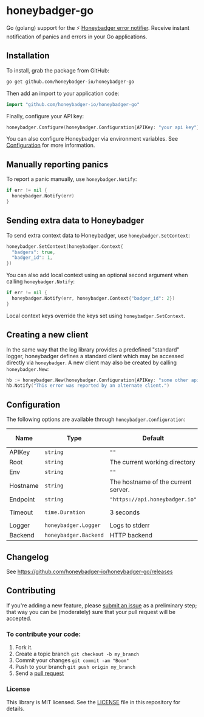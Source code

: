 # honeybadger-go

Go (golang) support for the :zap: [Honeybadger error
notifier](https://www.honeybadger.io/). Receive instant notification of panics
and errors in your Go applications.

## Installation

To install, grab the package from GitHub:

```sh
go get github.com/honeybadger-io/honeybadger-go
```

Then add an import to your application code:

```go
import "github.com/honeybadger-io/honeybadger-go"
```

Finally, configure your API key:

```go
honeybadger.Configure(honeybadger.Configuration{APIKey: "your api key"})
```

You can also configure Honeybadger via environment variables. See
[Configuration](#configuration) for more information.

## Manually reporting panics

To report a panic manually, use `honeybadger.Notify`:

```go
if err != nil {
  honeybadger.Notify(err)
}
```

## Sending extra data to Honeybadger

To send extra context data to Honeybadger, use `honeybadger.SetContext`:

```go
honeybadger.SetContext(honeybadger.Context{
  "badgers": true,
  "badger_id": 1,
})
```

You can also add local context using an optional second argument when calling
`honeybadger.Notify`:

```go
if err != nil {
  honeybadger.Notify(err, honeybadger.Context{"badger_id": 2})
}
```

Local context keys override the keys set using `honeybadger.SetContext`.

## Creating a new client

In the same way that the log library provides a predefined "standard" logger,
honeybadger defines a standard client which may be accessed directly via
`honeybadger`. A new client may also be created by calling `honeybadger.New`:

```go
hb := honeybadger.New(honeybadger.Configuration{APIKey: "some other api key"})
hb.Notify("This error was reported by an alternate client.")
```

## Configuration

The following options are available through `honeybadger.Configuration`:

|  Name | Type | Default | Example | Environment variable |
| ----- | ---- | ------- | ------- | -------------------- |
| APIKey | `string` | `""` | `"badger01"` | `HONEYBADGER_API_KEY` |
| Root | `string` | The current working directory | "/path/to/project" | `HONEYBADGER_ROOT` |
| Env | `string` | `""` | `"production"` | `HONEYBADGER_ENV` |
| Hostname | `string` | The hostname of the current server. | `"badger01"` | `HONEYBADGER_HOSTNAME` |
| Endpoint | `string` | `"https://api.honeybadger.io"` | `"https://honeybadger.example.com/"` | `HONEYBADGER_ENDPOINT` |
| Timeout | `time.Duration` | 3 seconds | `10 * time.Second` | `HONEYBADGER_TIMEOUT` (nanoseconds) |
| Logger | `honeybadger.Logger` | Logs to stderr | `CustomLogger{}` | n/a |
| Backend | `honeybadger.Backend` | HTTP backend | `CustomBackend{}` | n/a |


## Changelog

See https://github.com/honeybadger-io/honeybadger-go/releases

## Contributing

If you're adding a new feature, please [submit an issue](https://github.com/honeybadger-io/honeybadger-go/issues/new) as a preliminary step; that way you can be (moderately) sure that your pull request will be accepted.

### To contribute your code:

1. Fork it.
2. Create a topic branch `git checkout -b my_branch`
3. Commit your changes `git commit -am "Boom"`
3. Push to your branch `git push origin my_branch`
4. Send a [pull request](https://github.com/honeybadger-io/honeybadger-go/pulls)

### License

This library is MIT licensed. See the [LICENSE](https://raw.github.com/honeybadger-io/honeybadger-go/master/LICENSE) file in this repository for details.
